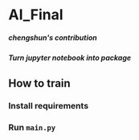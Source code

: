 # AI_Final
##### chengshun's contribution
##### Turn jupyter notebook into package
## How to train
### Install requirements
### Run `main.py`
